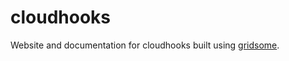 # cloudhooks


Website and documentation for cloudhooks built using [gridsome](https://gridsome.org/docs/).
